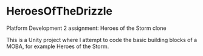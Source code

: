 # HeroesOfTheDrizzle
Platform Development 2 assignment: Heroes of the Storm clone

This is a Unity project where I attempt to code the basic building blocks of a MOBA, for example Heroes of the Storm.

